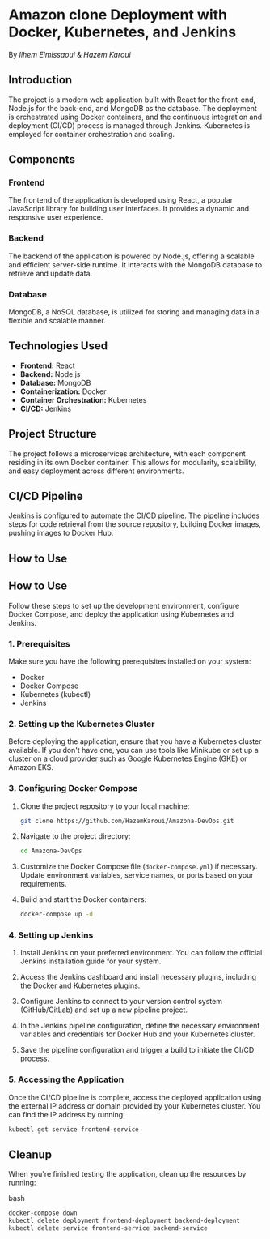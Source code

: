 # Amazon clone Deployment with Docker, Kubernetes, and Jenkins
By *Ilhem Elmissaoui* & *Hazem Karoui*

## Introduction

The project is a modern web application built with React for the front-end, Node.js for the back-end, and MongoDB as the database. The deployment is orchestrated using Docker containers, and the continuous integration and deployment (CI/CD) process is managed through Jenkins. Kubernetes is employed for container orchestration and scaling.

## Components

### Frontend

The frontend of the application is developed using React, a popular JavaScript library for building user interfaces. It provides a dynamic and responsive user experience.

### Backend

The backend of the application is powered by Node.js, offering a scalable and efficient server-side runtime. It interacts with the MongoDB database to retrieve and update data.

### Database

MongoDB, a NoSQL database, is utilized for storing and managing data in a flexible and scalable manner.

## Technologies Used

- **Frontend:** React
- **Backend:** Node.js
- **Database:** MongoDB
- **Containerization:** Docker
- **Container Orchestration:** Kubernetes
- **CI/CD:** Jenkins

## Project Structure

The project follows a microservices architecture, with each component residing in its own Docker container. This allows for modularity, scalability, and easy deployment across different environments.

## CI/CD Pipeline

Jenkins is configured to automate the CI/CD pipeline. The pipeline includes steps for code retrieval from the source repository, building Docker images, pushing images to Docker Hub.

## How to Use

## How to Use

Follow these steps to set up the development environment, configure Docker Compose, and deploy the application using Kubernetes and Jenkins.

### 1. Prerequisites

Make sure you have the following prerequisites installed on your system:

- Docker
- Docker Compose
- Kubernetes (kubectl)
- Jenkins

### 2. Setting up the Kubernetes Cluster

Before deploying the application, ensure that you have a Kubernetes cluster available. If you don't have one, you can use tools like Minikube or set up a cluster on a cloud provider such as Google Kubernetes Engine (GKE) or Amazon EKS.

### 3. Configuring Docker Compose

1. Clone the project repository to your local machine:

    ```bash
    git clone https://github.com/HazemKaroui/Amazona-DevOps.git
    ```

2. Navigate to the project directory:

    ```bash
    cd Amazona-DevOps
    ```

3. Customize the Docker Compose file (`docker-compose.yml`) if necessary. Update environment variables, service names, or ports based on your requirements.

4. Build and start the Docker containers:

    ```bash
    docker-compose up -d
    ```

### 4. Setting up Jenkins

1. Install Jenkins on your preferred environment. You can follow the official Jenkins installation guide for your system.

2. Access the Jenkins dashboard and install necessary plugins, including the Docker and Kubernetes plugins.

3. Configure Jenkins to connect to your version control system (GitHub/GitLab) and set up a new pipeline project.

4. In the Jenkins pipeline configuration, define the necessary environment variables and credentials for Docker Hub and your Kubernetes cluster.

5. Save the pipeline configuration and trigger a build to initiate the CI/CD process.

### 5. Accessing the Application

Once the CI/CD pipeline is complete, access the deployed application using the external IP address or domain provided by your Kubernetes cluster. You can find the IP address by running:

```bash
kubectl get service frontend-service
```

## Cleanup

When you're finished testing the application, clean up the resources by running:

bash

```bash
docker-compose down
kubectl delete deployment frontend-deployment backend-deployment
kubectl delete service frontend-service backend-service
```
